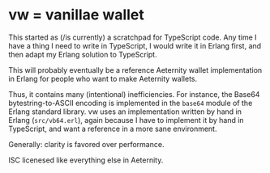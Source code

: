 # vw = vanillae wallet

This started as (/is currently) a scratchpad for TypeScript code. Any time I
have a thing I need to write in TypeScript, I would write it in Erlang first,
and then adapt my Erlang solution to TypeScript.

This will probably eventually be a reference Aeternity wallet implementation in
Erlang for people who want to make Aeternity wallets.

Thus, it contains many (intentional) inefficiencies.  For instance, the Base64
bytestring-to-ASCII encoding is implemented in the `base64` module of the
Erlang standard library.  vw uses an implementation written by hand in Erlang
(`src/vb64.erl`), again because I have to implement it by hand in TypeScript,
and want a reference in a more sane environment.

Generally: clarity is favored over performance.

ISC licenesed like everything else in Aeternity.
